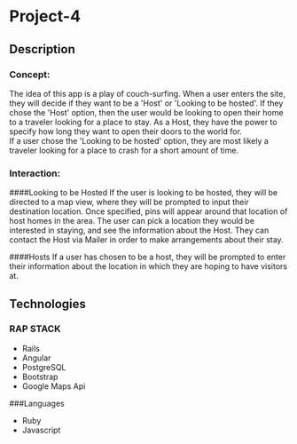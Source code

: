 # Project-4
## Description
### Concept:
The idea of this app is a play of couch-surfing. When a user enters the site, they will decide if they want to be a 'Host' or 'Looking to be hosted'. If they chose the 'Host' option, then the user would be looking to open their home to a traveler looking for a place to stay. As a Host, they have the power to specify how long they want to open their doors to the world for.
<br>
If a user chose the 'Looking to be hosted' option, they are most likely a traveler looking for a place to crash for a short amount of time.

### Interaction:
####Looking to be Hosted
If the user is looking to be hosted, they will be directed to a map view, where they will be prompted to input their destination location. Once specified, pins will appear around that location of host homes in the area. The user can pick a location they would be interested in staying, and see the information about the Host. They can contact the Host via Mailer in order to make arrangements about their stay.

####Hosts
If a user has chosen to be a host, they will be prompted to enter their information about the location in which they are hoping to have visitors at.

## Technologies
### RAP STACK
<ul>
  <li> Rails </li>
  <li> Angular </li>
  <li> PostgreSQL </li>
  <li> Bootstrap </li>
  <li> Google Maps Api </li>
</ul>
###Languages
<ul>
  <li> Ruby </li>
  <li> Javascript </li>
</ul>
